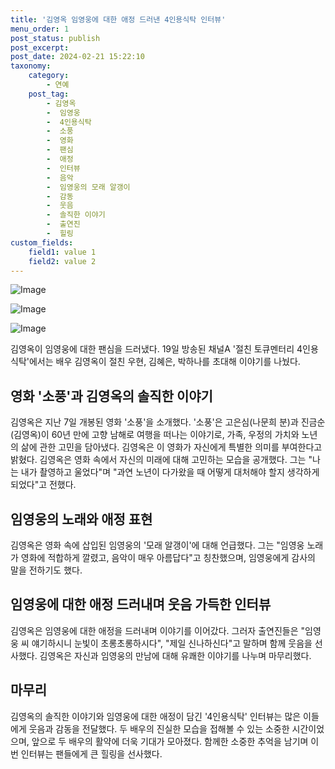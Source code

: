 ```yaml
---
title: '김영옥 임영웅에 대한 애정 드러낸 4인용식탁 인터뷰'
menu_order: 1
post_status: publish
post_excerpt: 
post_date: 2024-02-21 15:22:10
taxonomy:
    category:
        - 연예
    post_tag:
        - 김영옥
        -  임영웅
        -  4인용식탁
        -  소풍
        -  영화
        -  팬심
        -  애정
        -  인터뷰
        -  음악
        -  임영웅의 모래 알갱이
        -  감동
        -  웃음
        -  솔직한 이야기
        -  출연진
        -  힐링
custom_fields:
    field1: value 1
    field2: value 2
---
```


![Image](https://ssl.pstatic.net/mimgnews/image/311/2024/02/19/0001693610_001_20240219213101308.jpg?type=w540)

![Image](https://mimgnews.pstatic.net/image/311/2024/02/19/0001693610_002_20240219213101375.jpg?type=w540)

![Image](https://ssl.pstatic.net/mimgnews/image/311/2024/02/19/0001693610_003_20240219213101434.jpg?type=w540)

김영옥이 임영웅에 대한 팬심을 드러냈다. 19일 방송된 채널A '절친 토큐멘터리 4인용식탁'에서는 배우 김영옥이 절친 우현, 김혜은, 박하나를 초대해 이야기를 나눴다.
## 영화 '소풍'과 김영옥의 솔직한 이야기
김영옥은 지난 7일 개봉된 영화 '소풍'을 소개했다. '소풍'은 고은심(나문희 분)과 진금순(김영옥)이 60년 만에 고향 남해로 여행을 떠나는 이야기로, 가족, 우정의 가치와 노년의 삶에 관한 고민을 담아냈다. 김영옥은 이 영화가 자신에게 특별한 의미를 부여한다고 밝혔다.
김영옥은 영화 속에서 자신의 미래에 대해 고민하는 모습을 공개했다. 그는 "나는 내가 촬영하고 울었다"며 "과연 노년이 다가왔을 때 어떻게 대처해야 할지 생각하게 되었다"고 전했다.
## 임영웅의 노래와 애정 표현
김영옥은 영화 속에 삽입된 임영웅의 '모래 알갱이'에 대해 언급했다. 그는 "임영웅 노래가 영화에 적합하게 깔렸고, 음악이 매우 아름답다"고 칭찬했으며, 임영웅에게 감사의 말을 전하기도 했다.
## 임영웅에 대한 애정 드러내며 웃음 가득한 인터뷰
김영옥은 임영웅에 대한 애정을 드러내며 이야기를 이어갔다. 그러자 출연진들은 "임영웅 씨 얘기하시니 눈빛이 초롱초롱하시다", "제일 신나하신다"고 말하며 함께 웃음을 선사했다. 김영옥은 자신과 임영웅의 만남에 대해 유쾌한 이야기를 나누며 마무리했다.
## 마무리
김영옥의 솔직한 이야기와 임영웅에 대한 애정이 담긴 '4인용식탁' 인터뷰는 많은 이들에게 웃음과 감동을 전달했다. 두 배우의 진실한 모습을 접해볼 수 있는 소중한 시간이었으며, 앞으로 두 배우의 활약에 더욱 기대가 모아졌다. 함께한 소중한 추억을 남기며 이번 인터뷰는 팬들에게 큰 힐링을 선사했다.

